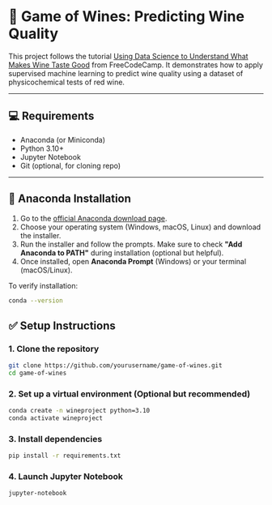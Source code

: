 # 🍷 Game of Wines: Predicting Wine Quality

This project follows the tutorial [Using Data Science to Understand What Makes Wine Taste Good](https://www.freecodecamp.org/news/using-data-science-to-understand-what-makes-wine-taste-good-669b496c67ee) from FreeCodeCamp. It demonstrates how to apply supervised machine learning to predict wine quality using a dataset of physicochemical tests of red wine.

---

## 💻 Requirements

- Anaconda (or Miniconda)
- Python 3.10+
- Jupyter Notebook
- Git (optional, for cloning repo)

---

## 🔧 Anaconda Installation

1. Go to the [official Anaconda download page](https://www.anaconda.com/products/distribution).
2. Choose your operating system (Windows, macOS, Linux) and download the installer.
3. Run the installer and follow the prompts. Make sure to check **"Add Anaconda to PATH"** during installation (optional but helpful).
4. Once installed, open **Anaconda Prompt** (Windows) or your terminal (macOS/Linux).

To verify installation:

```bash
conda --version
```
## ✅ Setup Instructions

### 1. Clone the repository

```bash
git clone https://github.com/yourusername/game-of-wines.git
cd game-of-wines
```

### 2. Set up a virtual environment (Optional but recommended)

```bash
conda create -n wineproject python=3.10
conda activate wineproject
```

### 3. Install dependencies

```bash
pip install -r requirements.txt
```

### 4. Launch Jupyter Notebook

```bash
jupyter-notebook
```
